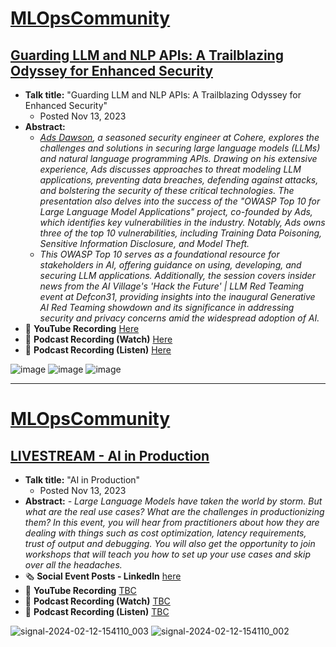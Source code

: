 # [MLOpsCommunity](https://podcast.mlops.community/)
## [Guarding LLM and NLP APIs: A Trailblazing Odyssey for Enhanced Security](https://home.mlops.community/public/videos/guarding-llm-and-nlp-apis-a-trailblazing-odyssey-for-enhanced-security)

- **Talk title:** "Guarding LLM and NLP APIs: A Trailblazing Odyssey for Enhanced Security"
  - Posted Nov 13, 2023
- **Abstract:**
   - _[Ads Dawson](https://linkedin.com/in/adamdawson0), a seasoned security engineer at Cohere, explores the challenges and solutions in securing large language models (LLMs) and natural language programming APIs. Drawing on his extensive experience, Ads discusses approaches to threat modeling LLM applications, preventing data breaches, defending against attacks, and bolstering the security of these critical technologies. The presentation also delves into the success of the "OWASP Top 10 for Large Language Model Applications" project, co-founded by Ads, which identifies key vulnerabilities in the industry. Notably, Ads owns three of the top 10 vulnerabilities, including Training Data Poisoning, Sensitive Information Disclosure, and Model Theft._
   - _This OWASP Top 10 serves as a foundational resource for stakeholders in AI, offering guidance on using, developing, and securing LLM applications. Additionally, the session covers insider news from the AI Village's 'Hack the Future' | LLM Red Teaming event at Defcon31, providing insights into the inaugural Generative AI Red Teaming showdown and its significance in addressing security and privacy concerns amid the widespread adoption of AI._
- 🍿 **YouTube Recording** [Here]([https://www.youtube.com/watch?v=KC9rV-8q-mQ](https://www.youtube.com/watch?v=u-VCfL3l_lw))
- 📣 **Podcast Recording (Watch)** [Here](https://home.mlops.community/public/videos/guarding-llm-and-nlp-apis-a-trailblazing-odyssey-for-enhanced-security)
- 📣 **Podcast Recording (Listen)** [Here](https://open.spotify.com/episode/7MeWfnNGZXiRT3OF76GB1o?si=2a5ab37f5605496a)

![image](https://github.com/GangGreenTemperTatum/speaking/assets/104169244/26cb6fee-6937-44ee-9bee-f003b1f93c69)
![image](https://github.com/GangGreenTemperTatum/speaking/assets/104169244/3401a4c2-922f-4b26-bc6f-f4a6454e8d2d)
![image](https://github.com/GangGreenTemperTatum/speaking/assets/104169244/bdb11cd4-901d-4c8b-851f-541f74b748b7)

----------------------------------------

# [MLOpsCommunity](https://mlops.community/)
## [LIVESTREAM - AI in Production](https://home.mlops.community/public/events/ai-in-production-2024-02-15)

- **Talk title:** "AI in Production"
  - Posted Nov 13, 2023
- **Abstract:**
   _- Large Language Models have taken the world by storm. But what are the real use cases? What are the challenges in productionizing them? In this event, you will hear from practitioners about how they are dealing with things such as cost optimization, latency requirements, trust of output and debugging. You will also get the opportunity to join workshops that will teach you how to set up your use cases and skip over all the headaches._
- 🗞️ **Social Event Posts - LinkedIn** [here](https://www.linkedin.com/events/7155994854496374784/comments/)
- 🍿 **YouTube Recording** [TBC]()
- 📣 **Podcast Recording (Watch)** [TBC]()
- 📣 **Podcast Recording (Listen)** [TBC]()

![signal-2024-02-12-154110_003](https://github.com/GangGreenTemperTatum/speaking/assets/104169244/18ba9b5a-4116-46c7-8f76-135e651cc400)
![signal-2024-02-12-154110_002](https://github.com/GangGreenTemperTatum/speaking/assets/104169244/1709bd39-c2fc-4dd9-869c-8a9018e73da2)
